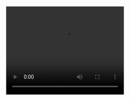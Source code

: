 <video src="/Users/zacharyaisen/Desktop/Brewster Whitecaps(Summer 2025)/Opposing Starter Videos/Video_Example_Shortened.mp4" width="320" height="240" controls></video>

